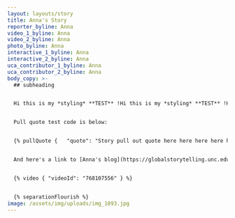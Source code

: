 ```yaml
---
layout: layouts/story
title: Anna's Story
reporter_byline: Anna
video_1_byline: Anna
video_2_byline: Anna
photo_byline: Anna
interactive_1_byline: Anna
interactive_2_byline: Anna
uca_contributor_1_byline: Anna
uca_contributor_2_byline: Anna
body_copy: >-
  ## subheading


  Hi this is my *styling* **TEST** !Hi this is my *styling* **TEST** !Hi this is my *styling* **TEST** !Hi this is my *styling* **TEST** !Hi this is my *styling* **TEST** !Hi this is my *styling* **TEST** !Hi this is my *styling* **TEST** !Hi this is my *styling* **TEST** !Hi this is my *styling* **TEST** !Hi this is my *styling* **TEST** !Hi this is my *styling* **TEST** !


  Pull quote test code is below: 


  {% pullQuote {   "quote": "Story pull out quote here here here here here here here here here here here.",   "attribution": "Jennifer Laurence",   "role": "Actor at Actor Job for Figma Purposes" } %}


  And here's a link to [Anna's blog](https://globalstorytelling.unc.edu/cutaway/terminal-to-terminal/).


  {% video { "videoId": "768107556" } %}


  {% separationFlourish %}
image: /assets/img/uploads/img_1893.jpg
---
```


